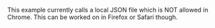 This example currently calls a local JSON file which is NOT allowed in Chrome.  This can be worked on in Firefox or Safari though.

